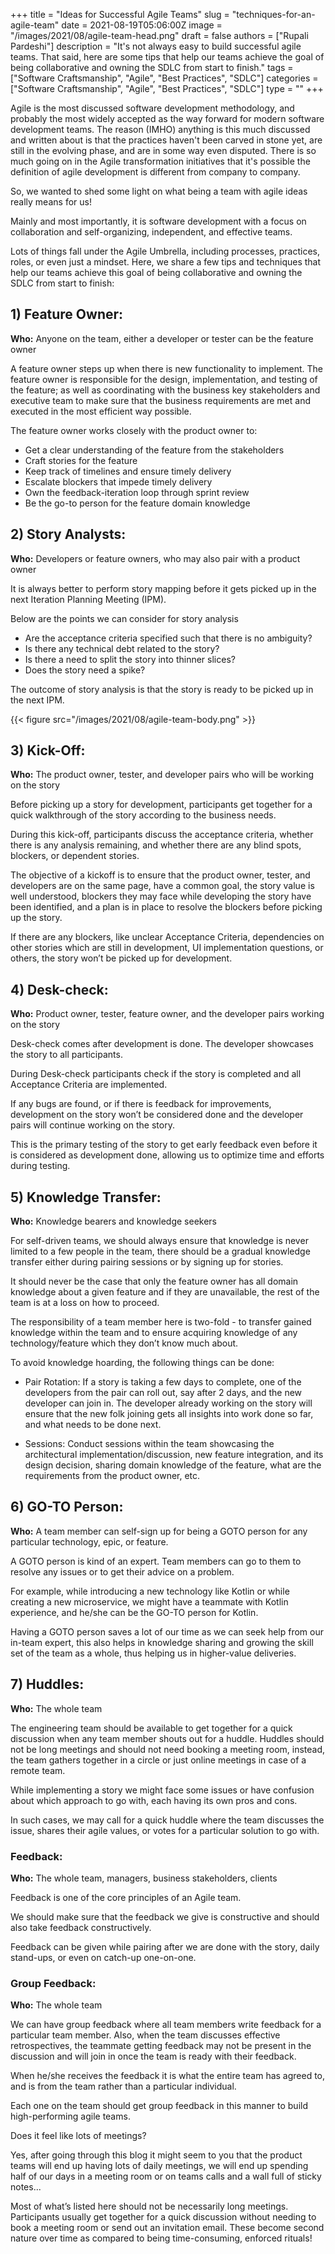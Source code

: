 +++
title = "Ideas for Successful Agile Teams"
slug = "techniques-for-an-agile-team"
date = 2021-08-19T05:06:00Z
image = "/images/2021/08/agile-team-head.png"
draft = false
authors = ["Rupali Pardeshi"]
description = "It's not always easy to build successful agile teams. That said, here are some tips that help our teams achieve the goal of being collaborative and owning the SDLC from start to finish."
tags = ["Software Craftsmanship", "Agile", "Best Practices", "SDLC"]
categories = ["Software Craftsmanship", "Agile", "Best Practices", "SDLC"]
type = ""
+++

Agile is the most discussed software development methodology, and probably the most widely accepted as the way forward for modern software development teams. The reason (IMHO) anything is this much discussed and written about is that the practices haven't been carved in stone yet, are still in the evolving phase, and are in some way even disputed. There is so much going on in the Agile transformation initiatives that it's possible the definition of agile development is different from company to company.

So, we wanted to shed some light on what being a team with agile ideas really means for us!

Mainly and most importantly, it is software development with a focus on collaboration and self-organizing, independent, and effective teams.

Lots of things fall under the Agile Umbrella, including processes, practices, roles, or even just a mindset. Here, we share a few tips and techniques that help our teams achieve this goal of being collaborative and owning the SDLC from start to finish:

## 1) Feature Owner:

**Who:** Anyone on the team, either a developer or tester can be the feature owner

A feature owner steps up when there is new functionality to implement. The feature owner is responsible for the design, implementation, and testing of the feature; as well as coordinating with the business key stakeholders and executive team to make sure that the business requirements are met and executed in the most efficient way possible.

The feature owner works closely with the product owner to:

-   Get a clear understanding of the feature from the stakeholders
-   Craft stories for the feature
-   Keep track of timelines and ensure timely delivery
-   Escalate blockers that impede timely delivery
-   Own the feedback-iteration loop through sprint review
-   Be the go-to person for the feature domain knowledge

## 2) Story Analysts:

**Who:** Developers or feature owners, who may also pair with a product owner

It is always better to perform story mapping before it gets picked up in the next Iteration Planning Meeting (IPM).

Below are the points we can consider for story analysis

-   Are the acceptance criteria specified such that there is no ambiguity?
-   Is there any technical debt related to the story?
-   Is there a need to split the story into thinner slices?
-   Does the story need a spike?

The outcome of story analysis is that the story is ready to be picked up in the next IPM.

{{< figure src="/images/2021/08/agile-team-body.png" >}}

## 3) Kick-Off:

**Who:** The product owner, tester, and developer pairs who will be working on the story

Before picking up a story for development, participants get together for a quick walkthrough of the story according to the business needs.

During this kick-off, participants discuss the acceptance criteria, whether there is any analysis remaining, and whether there are any blind spots, blockers, or dependent stories.

The objective of a kickoff is to ensure that the product owner, tester, and developers are on the same page, have a common goal, the story value is well understood, blockers they may face while developing the story have been identified, and a plan is in place to resolve the blockers before picking up the story.

If there are any blockers, like unclear Acceptance Criteria, dependencies on other stories which are still in development, UI implementation questions, or others, the story won’t be picked up for development.

## 4) Desk-check:

**Who:** Product owner, tester, feature owner, and the developer pairs working on the story

Desk-check comes after development is done. The developer showcases the story to all participants.

During Desk-check participants check if the story is completed and all Acceptance Criteria are implemented.

If any bugs are found, or if there is feedback for improvements, development on the story won’t be considered done and the developer pairs will continue working on the story.

This is the primary testing of the story to get early feedback even before it is considered as development done, allowing us to optimize time and efforts during testing.

## 5) Knowledge Transfer:

**Who:** Knowledge bearers and knowledge seekers

For self-driven teams, we should always ensure that knowledge is never limited to a few people in the team, there should be a gradual knowledge transfer either during pairing sessions or by signing up for stories.

It should never be the case that only the feature owner has all domain knowledge about a given feature and if they are unavailable, the rest of the team is at a loss on how to proceed.

The responsibility of a team member here is two-fold - to transfer gained knowledge within the team and to ensure acquiring knowledge of any technology/feature which they don’t know much about.

To avoid knowledge hoarding, the following things can be done:

-   Pair Rotation: If a story is taking a few days to complete, one of the developers from the pair can roll out, say after 2 days, and the new developer can join in. The developer already working on the story will ensure that the new folk joining gets all insights into work done so far, and what needs to be done next.

-   Sessions: Conduct sessions within the team showcasing the architectural implementation/discussion, new feature integration, and its design decision, sharing domain knowledge of the feature, what are the requirements from the product owner, etc.

## 6) GO-TO Person:

**Who:** A team member can self-sign up for being a GOTO person for any particular technology, epic, or feature.

A GOTO person is kind of an expert. Team members can go to them to resolve any issues or to get their advice on a problem.

For example, while introducing a new technology like Kotlin or while creating a new microservice, we might have a teammate with Kotlin experience, and he/she can be the GO-TO person for Kotlin.

Having a GOTO person saves a lot of our time as we can seek help from our in-team expert, this also helps in knowledge sharing and growing the skill set of the team as a whole, thus helping us in higher-value deliveries.

## 7) Huddles:

**Who:** The whole team

The engineering team should be available to get together for a quick discussion when any team member shouts out for a huddle. Huddles should not be long meetings and should not need booking a meeting room, instead, the team gathers together in a circle or just online meetings in case of a remote team.

While implementing a story we might face some issues or have confusion about which approach to go with, each having its own pros and cons.

In such cases, we may call for a quick huddle where the team discusses the issue, shares their agile values, or votes for a particular solution to go with.

### Feedback:

**Who:** The whole team, managers, business stakeholders, clients

Feedback is one of the core principles of an Agile team.

We should make sure that the feedback we give is constructive and should also take feedback constructively.

Feedback can be given while pairing after we are done with the story, daily stand-ups, or even on catch-up one-on-one.

### Group Feedback:

**Who:** The whole team

We can have group feedback where all team members write feedback for a particular team member. Also, when the team discusses effective retrospectives, the teammate getting feedback may not be present in the discussion and will join in once the team is ready with their feedback.

When he/she receives the feedback it is what the entire team has agreed to, and is from the team rather than a particular individual.

Each one on the team should get group feedback in this manner to build high-performing agile teams.

Does it feel like lots of meetings?

Yes, after going through this blog it might seem to you that the product teams will end up having lots of daily meetings, we will end up spending half of our days in a meeting room or on teams calls and a wall full of sticky notes...

Most of what’s listed here should not be necessarily long meetings. Participants usually get together for a quick discussion without needing to book a meeting room or send out an invitation email. These become second nature over time as compared to being time-consuming, enforced rituals!
